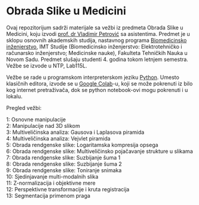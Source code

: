 # Obrada Slike u Medicini

Ovaj repozitorijum sadrži materijale sa vežbi iz predmeta Obrada Slike u Medicini, koju izvodi [prof. dr Vladimir Petrović](https://www.ktios.ftn.uns.ac.rs/profesori/vladimir-petrovic/) sa asistentima. Predmet je u sklopu osnovnih akademskih studija, nastavnog programa [Biomedicinsko inženjerstvo](http://www.ftn.uns.ac.rs/n1467299313/biomedicinsko-inzenjerstvo), IMT Studije (Biomedicinsko inženjerstvo: Elektrotehničko i računarsko inženjerstvo; Medicinske nauke), Fakulteta Tehničkih Nauka u Novom Sadu. Predmet slušaju studenti 4. godina tokom letnjem semestra. Vežbe se izvode u NTP, Lab115L.

Vežbe se rade u programskom interpreterskom jeziku [Python](https://www.python.org/). Umesto klasičnih editora, izvode se u [Google Colab](https://colab.research.google.com/)-u, koji se može pokrenuti iz bilo kog internet pretraživača, dok se python notebook-ovi mogu pokrenuti i u lokalu.

Pregled vežbi:

1: Osnovne manipulacije  
2: Manipulacije nad 3D slikom  
3: Multiveličinska analiza: Gausova i Laplasova piramida  
4: Multiveličinska analiza: Vejvlet piramida  
5: Obrada rendgenske slike: Logaritamska kompresija opsega  
6: Obrada rendgenske slike: Multiveličinsko pojačavanje strukture u slikama  
7: Obrada rendgenske slike: Suzbijanje šuma 1  
8: Obrada rendgenske slike: Suzbijanje šuma 2  
9: Obrada rendgenske slike: Toniranje snimaka  
10: Sjedinjavanje multi-modalnih slika  
11: Z-normalizacija i objektivne mere  
12: Perspektivne transformacije i kruta registracija  
13: Segmentacija primenom praga  
